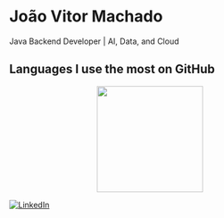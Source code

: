 # João Vitor Machado

Java Backend Developer | AI, Data, and Cloud

## Languages I use the most on GitHub
<div align="center">
 <a href="https://github.com/Jvmachado01">
 <img height="190em" src="https://github-readme-stats.vercel.app/api/top-langs/?username=Jvmachado01&layout=compact&langs_count=6&theme=dark"/>
 </a>
</div>

[![LinkedIn](https://img.shields.io/badge/LinkedIn-blue?style=for-the-badge&logo=linkedin)](https://www.linkedin.com/in/jo%C3%A3o-vitor-machado-ba66b2190/)



